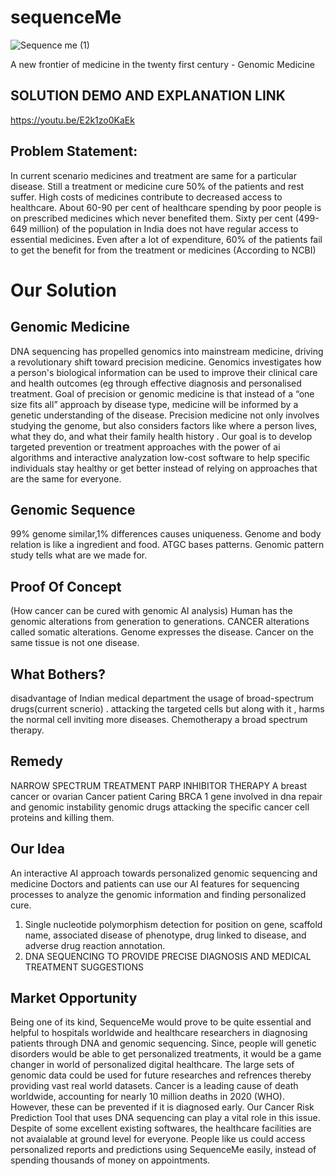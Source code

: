# sequenceMe
![Sequence me (1)](https://user-images.githubusercontent.com/44580998/115131803-7eaf2980-a018-11eb-82e5-17c7e55e1716.png)

A new frontier of medicine in the twenty first century - Genomic Medicine



## SOLUTION DEMO AND EXPLANATION LINK
https://youtu.be/E2k1zo0KaEk

## Problem Statement:
In current scenario medicines and treatment are same for a particular disease.
Still a treatment or medicine cure 50% of the patients and rest suffer.
High costs of medicines contribute to decreased access to healthcare.
About 60-90 per cent of healthcare spending by poor people is on prescribed medicines which never benefited them.
Sixty per cent (499-649 million) of the population in India does not have regular access to essential medicines.
Even after a lot of expenditure, 60% of the patients fail to get the benefit for from the treatment or medicines (According to NCBI)

# Our Solution
## Genomic Medicine
DNA sequencing has propelled genomics into mainstream medicine, driving a revolutionary shift toward precision medicine.
Genomics investigates how a person's biological information can be used to improve their clinical care and health outcomes (eg through effective diagnosis and personalised treatment.
Goal of precision or genomic medicine is that instead of a “one size fits all” approach by disease type, medicine will be informed by a genetic understanding of the disease. 
Precision medicine not only involves studying the genome, but also considers factors like where a person lives, what they do, and what their family health history . 
Our goal is to develop targeted prevention or treatment approaches with the power of ai algorithms and interactive analyzation low-cost software to help specific individuals stay healthy or get better instead of relying on approaches that are the same for everyone.

## Genomic Sequence
99% genome similar,1% differences causes uniqueness.
Genome and body relation is like a ingredient and food.
ATGC bases patterns.
Genomic pattern study tells 
what are we made for.

## Proof Of Concept 
(How cancer can be cured with genomic AI analysis)
Human has the genomic alterations from generation to generations.
CANCER alterations called somatic alterations.
Genome expresses the disease.
Cancer on the same tissue is not one disease.

## What Bothers?
disadvantage of Indian medical department
the usage of broad-spectrum drugs(current scnerio) .
attacking the targeted cells but along with it , harms the normal cell 
inviting more diseases.
Chemotherapy a broad spectrum therapy.

## Remedy
NARROW SPECTRUM TREATMENT
PARP INHIBITOR THERAPY
A breast cancer or ovarian Cancer patient Caring  BRCA 1 gene  involved in dna repair and genomic instability
genomic drugs attacking the specific cancer cell proteins and killing them.

## Our Idea
An interactive AI approach towards personalized genomic sequencing and medicine
Doctors and patients can use our AI features for sequencing processes to analyze the genomic information and finding personalized cure. 
1. Single nucleotide polymorphism detection for position on gene, scaffold name, associated disease of phenotype, drug linked to disease, and adverse drug reaction annotation.
2. DNA SEQUENCING TO PROVIDE PRECISE DIAGNOSIS AND MEDICAL TREATMENT SUGGESTIONS

## Market Opportunity
Being one of its kind, SequenceMe would prove to be quite essential and helpful to hospitals worldwide and healthcare researchers in diagnosing patients through DNA and genomic sequencing.
Since, people will genetic disorders would be able to get personalized treatments, it would be a game changer in world of personalized digital healthcare.
The large sets of genomic data could be used for future researches and refrences thereby providing vast real world datasets.
Cancer is a leading cause of death worldwide, accounting for nearly 10 million deaths in 2020 (WHO). However, these can be prevented if it is diagnosed early. 
Our Cancer Risk Prediction Tool that uses DNA sequencing can play a vital role in this issue.
Despite of some excellent existing softwares, the healthcare facilities are not avaialable at ground level for everyone. 
People like us could access personalized reports and predictions using SequenceMe easily, instead of spending thousands of money on appointments.
